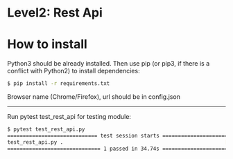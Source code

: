 # Level2: Rest Api

# How to install
Python3 should be already installed. Then use pip (or pip3, if there is a conflict with Python2) to install dependencies:
```bash
$ pip install -r requirements.txt
```
Browser name (Chrome/Firefox), url should be in config.json
___
Run pytest test_rest_api for testing module:
```bash
$ pytest test_rest_api.py
============================= test session starts ==============================
test_rest_api.py .                                                    [100%]
============================== 1 passed in 34.74s ==============================
```